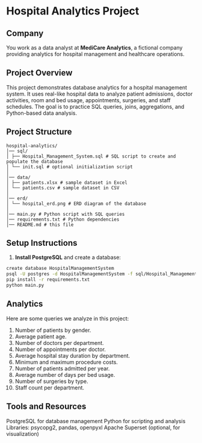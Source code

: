 # Hospital Analytics Project

## Company
You work as a data analyst at **MediCare Analytics**, a fictional company providing analytics for hospital management and healthcare operations.

## Project Overview
This project demonstrates database analytics for a hospital management system. It uses real-like hospital data to analyze patient admissions, doctor activities, room and bed usage, appointments, surgeries, and staff schedules. The goal is to practice SQL queries, joins, aggregations, and Python-based data analysis.

## Project Structure
```
hospital-analytics/
│── sql/
│ ├── Hospital_Management_System.sql # SQL script to create and populate the database
│ └── init.sql # optional initialization script
│
│── data/
│ ├── patients.xlsx # sample dataset in Excel
│ └── patients.csv # sample dataset in CSV
│
│── erd/
│ └── hospital_erd.png # ERD diagram of the database
│
│── main.py # Python script with SQL queries
│── requirements.txt # Python dependencies
│── README.md # this file
```

## Setup Instructions
1. **Install PostgreSQL** and create a database:
```bash
create database HospitalManagementSystem
psql -U postgres -d HospitalManagementSystem -f sql/Hospital_Management_System.sql
pip install -r requirements.txt
python main.py
```

## Analytics

Here are some queries we analyze in this project:
1. Number of patients by gender.
2. Average patient age.
3. Number of doctors per department.
4. Number of appointments per doctor.
5. Average hospital stay duration by department.
6. Minimum and maximum procedure costs.
7. Number of patients admitted per year.
8. Average number of days per bed usage.
9. Number of surgeries by type.
10. Staff count per department.


## Tools and Resources

PostgreSQL for database management
Python for scripting and analysis
Libraries: psycopg2, pandas, openpyxl
Apache Superset (optional, for visualization)


